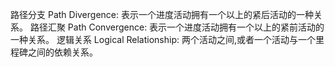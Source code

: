 路径分支 Path Divergence: 表示一个进度活动拥有一个以上的紧后活动的一种关系。
路径汇聚 Path Convergence: 表示一个进度活动拥有一个以上的紧前活动的一种关系。
逻辑关系 Logical Relationship: 两个活动之间,或者一个活动与一个里程碑之间的依赖关系。